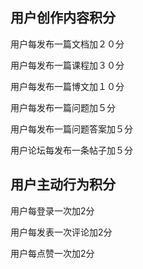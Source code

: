 ## 用户创作内容积分

用户每发布一篇文档加２０分

用户每发布一篇课程加３０分

用户每发布一篇博文加１０分


用户每发布一篇问题加５分

用户每发布一篇问题答案加５分

用户论坛每发布一条帖子加５分


## 用户主动行为积分

用户每登录一次加2分

用户每发表一次评论加2分

用户每点赞一次加2分



<!--stackedit_data:
eyJoaXN0b3J5IjpbMTMzODUwNzYzN119
-->